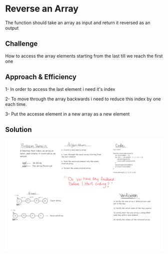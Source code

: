 # Reverse an Array
The function should take an array as input and return it reversed as an output

## Challenge
How to access the array elements starting from the last till we reach the first one

## Approach & Efficiency
1- In order to access the last element i need it's index

2- To move through the array backwards i need to reduce this index by one each time.

3- Put the accesse element in a new array as a new element

## Solution

![whiteboarding](./assets/whiteboarding.png)